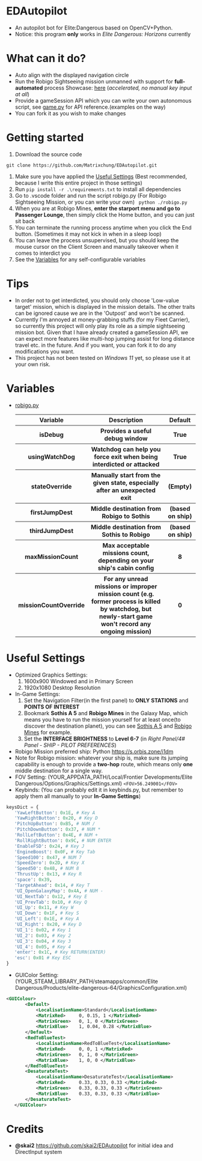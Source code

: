 # EDAutopilot 
 - An autopilot bot for Elite:Dangerous based on OpenCV+Python.
 - Notice: this program **only** works in *Elite Dangerous: Horizons* currently

# What can it do?
 - Auto align with the displayed navigation circle
 - Run the Robigo Sightseeing mission unmanned with support for **full-automated** process 
 Showcase: [here](https://streamable.com/p8mhoz) (*accelerated, no manual key input at all*)
 - Provide a gameSession API which you can write your own autonomous script, see [game.py](.vscode/game.py) for API reference.(examples on the way)
 - You can fork it as you wish to make changes

# Getting started
 1. Download the source code
 ```
 git clone https://github.com/Matrixchung/EDAutopilot.git
 ```
 1. Make sure you have applied the [Useful Settings](#useful-settings) (Best recommended, because I write this entire project in those settings)
 2. Run ```pip install -r .\requirements.txt``` to install all dependencies
 3. Go to .vscode folder and run the script robigo.py (For Robigo Sightseeing Mission, or you can write your own)
 ``` python ./robigo.py```
 5. When you are at Robigo Mines, **enter the starport menu and go to Passenger Lounge**, then simply click the Home button, and you can just sit back
 6. You can terminate the running process anytime when you click the End button. (Sometimes it may not kick in when in a sleep loop)
 7. You can leave the process unsupervised, but you should keep the mouse cursor on the Client Screen and manually takeover when it comes to interdict you
 8. See the [Variables](#variables) for any self-configurable variables

# Tips
 - In order not to get interdicted, you should only choose 'Low-value target' mission, which is displayed in the mission details. The other traits can be ignored cause we are in the 'Outpost' and won't be scanned.
 - Currently I'm annoyed at money-grabbing stuffs (for my Fleet Carrier), so currently this project will only play its role as a simple sightseeing mission bot. Given that I have already created a gameSession API, we can expect more features like multi-hop jumping assist for long distance travel etc. in the future. And if you want, you can fork it to do any modifications you want.
 - This project has not been tested on *Windows 11* yet, so please use it at your own risk.

# Variables
- [robigo.py](.vscode/robigo.py)

    <table>
        <tr>
            <th>Variable</th>
            <th>Description</th>
            <th>Default</th>
        </tr>
        <tr>
            <th>isDebug</th>
            <th>Provides a useful debug window</th>
            <th>True</th>
        </tr>
        <tr>
            <th>usingWatchDog</th>
            <th>Watchdog can help you force exit when being interdicted or attacked</th>
            <th>True</th>
        </tr>
        <tr>
            <th>stateOverride</th>
            <th>Manually start from the given state, especially after an unexpected exit</th>
            <th>(Empty)</th>
        </tr>
        <tr>
            <th>firstJumpDest</th>
            <th>Middle destination from Robigo to Sothis</th>
            <th>(based on ship)</th>
        </tr>
        <tr>
            <th>thirdJumpDest</th>
            <th>Middle destination from Sothis to Robigo</th>
            <th>(based on ship)</th>
        </tr>
        <tr>
            <th>maxMissionCount</th>
            <th>Max acceptable missions count, depending on your ship's cabin config</th>
            <th>8</th>
        </tr>
        <tr>
            <th>missionCountOverride</th>
            <th>For any unread missions or improper mission count 
            (e.g. former process is killed by watchdog, but newly-start game won't record any ongoing mission)</th>
            <th>0</th>
        </tr>
    </table>

# Useful Settings
 - Optimized Graphics Settings: 
     1. 1600x900 Windowed and in Primary Screen
	 2. 1920x1080 Desktop Resolution
 - In-Game Settings:
     1. Set the Navigation Filter(in the first panel) to **ONLY STATIONS** and **POINTS OF INTEREST**
	 2. Bookmark **Sothis A 5** and **Robigo Mines** in the Galaxy Map, which means you have to run the mission yourself for at least once(to discover the destination planet), you can see [Sothis A 5](templates/robigo/map_sothis_a_5.png) and [Robigo Mines](templates/robigo/map_robigom.png) for example.
     3. Set the **INTERFACE BRIGHTNESS** to **Level 6-7** (in *Right Panel/4# Panel - SHIP - PILOT PREFERENCES*)
 - Robigo Mission preferred ship: Python https://s.orbis.zone/i1dm
 - Note for Robigo mission: whatever your ship is, make sure its jumping capability is enough to provide a **two-hop** route, which means only **one** middle destination for a single way.
 - FOV Setting: (YOUR_APPDATA_PATH/Local/Frontier Developments/Elite Dangerous/Options/Graphics/Settings.xml)
 ```<FOV>56.249001</FOV>```
 - Keybinds: (You can probably edit it in keybinds.py, but remember to apply them all manually to your **In-Game Settings**)
 ```python
 keysDict = {
    'YawLeftButton': 0x1E, # Key A
    'YawRightButton': 0x20, # Key D
    'PitchUpButton': 0xB5, # NUM /
    'PitchDownButton': 0x37, # NUM *
    'RollLeftButton': 0x4E, # NUM +
    'RollRightButton': 0x9C, # NUM ENTER
    'EnableFSD': 0x24, # Key J
    'EngineBoost': 0x0F, # Key Tab
    'Speed100': 0x47, # NUM 7
    'SpeedZero': 0x2D, # Key X
    'Speed50': 0x48, # NUM 8
    'ThrustUp': 0x13, # Key R
    'space': 0x39,
    'TargetAhead': 0x14, # Key T 
    'UI_OpenGalaxyMap': 0x4A, # NUM -
    'UI_NextTab': 0x12, # Key E
    'UI_PrevTab': 0x10, # Key Q
    'UI_Up': 0x11, # Key W
    'UI_Down': 0x1F, # Key S
    'UI_Left': 0x1E, # Key A
    'UI_Right': 0x20, # Key D
    'UI_1': 0x02, # Key 1
    'UI_2': 0x03, # Key 2
    'UI_3': 0x04, # Key 3
    'UI_4': 0x05, # Key 4
    'enter': 0x1C, # Key RETURN(ENTER)
    'esc': 0x01 # Key ESC
}
 ```
 - GUIColor Setting: (YOUR_STEAM_LIBRARY_PATH/steamapps/common/Elite Dangerous/Products/elite-dangerous-64/GraphicsConfiguration.xml)
 ```xml
 <GUIColour>
		<Default>
			<LocalisationName>Standard</LocalisationName>
			<MatrixRed>		0, 0.15, 1 </MatrixRed>
			<MatrixGreen>	0, 1, 0 </MatrixGreen>
			<MatrixBlue>	1, 0.04, 0.28 </MatrixBlue>
		</Default>
		<RedToBlueTest>
			<LocalisationName>RedToBlueTest</LocalisationName>
			<MatrixRed>		0, 0, 1 </MatrixRed>
			<MatrixGreen>	0, 1, 0 </MatrixGreen>
			<MatrixBlue>	1, 0, 0 </MatrixBlue>
		</RedToBlueTest>
		<DesaturateTest>
			<LocalisationName>DesaturateTest</LocalisationName>
			<MatrixRed>		0.33, 0.33, 0.33 </MatrixRed>
			<MatrixGreen>	0.33, 0.33, 0.33 </MatrixGreen>
			<MatrixBlue>	0.33, 0.33, 0.33 </MatrixBlue>
		</DesaturateTest>
	</GUIColour>
 ```

# Credits
 - **@skai2** https://github.com/skai2/EDAutopilot for initial idea and DirectInput system
